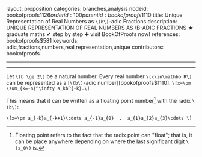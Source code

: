 layout: proposition
categories: branches,analysis
nodeid: bookofproofs$1126
orderid: 100
parentid: bookofproofs$1110
title: Unique Representation of Real Numbers as `\(b\)`-adic Fractions
description: UNIQUE REPRESENTATION OF REAL NUMBERS AS \B\-ADIC FRACTIONS &#9733; graduate maths &#10004; step by step &#10010; visit BookOfProofs now!
references: bookofproofs$581
keywords: adic,fractions,numbers,real,representation,unique
contributors: bookofproofs

---


---

Let `\(b \ge 2\)` be a natural number. Every real number `\(x\in\mathbb R\)` can be represented as a [`\(b\)`-adic number][bookofproofs$1110].
`\[x=\pm \sum_{k=-n}^\infty a_kb^{-k}.\]`

This means that it can be written as a floating point number[^1] with the radix `\(b\)`:

`\[x=\pm a_{-k}a_{-k+1}\cdots a_{-1}a_{0}  .  a_{1}a_{2}a_{3}\cdots \]`

[^1]: Floating point refers to the fact that the radix point can "float"; that is, it can be place anywhere depending on where the last significant digit `\(a_0\)` is.
